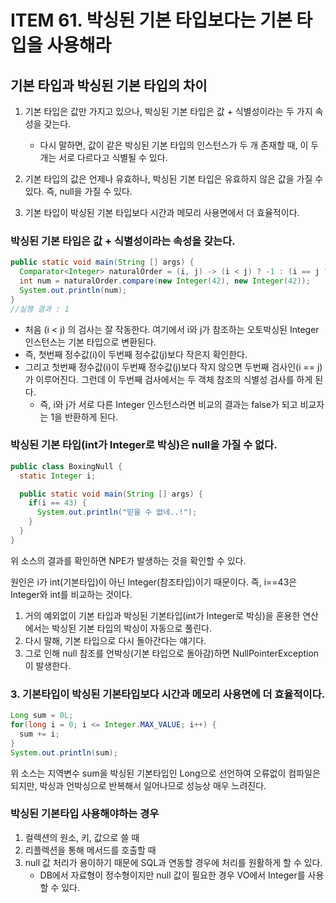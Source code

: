 # ITEM 61. 박싱된 기본 타입보다는 기본 타입을 사용해라

## 기본 타입과 박싱된 기본 타입의 차이

1. 기본 타입은 값만 가지고 있으나, 박싱된 기본 타입은 값 + 식별성이라는 두 가지 속성을 갖는다.
    - 다시 말하면, 값이 같은 박싱된 기본 타입의 인스턴스가 두 개 존재할 때, 이 두 개는 서로 다르다고 식별될 수 있다.

2. 기본 타입의 값은 언제나 유효하나, 박싱된 기본 타입은 유효하지 않은 값을 가질 수 있다. 즉, null을 가질 수 있다.
3. 기본 타입이 박싱된 기본 타입보다 시간과 메모리 사용면에서 더 효율적이다.

### 박싱된 기본 타입은 값 + 식별성이라는 속성을 갖는다.

```java
public static void main(String [] args) {
  Comparator<Integer> naturalOrder = (i, j) -> (i < j) ? -1 : (i == j ? 0 : 1);
  int num = naturalOrder.compare(new Integer(42), new Integer(42));
  System.out.println(num);
}
//실행 결과 : 1
```

- 처음 (i < j) 의 검사는 잘 작동한다. 여기에서 i와 j가 참조하는 오토박싱된 Integer 인스턴스는 기본 타입으로 변환된다.
- 즉, 첫번째 정수값(i)이 두번째 정수값(j)보다 작은지 확인한다.
- 그리고 첫번째 정수값(i)이 두번째 정수값(j)보다 작지 않으면 두번째 검사인(i == j)가 이루어진다. 그런데 이 두번째 검사에서는 두 객체 참조의 식별성 검사를 하게 된다.
  - 즉, i와 j가 서로 다른 Integer 인스턴스라면 비교의 결과는 false가 되고 비교자는 1을 반환하게 된다.

### 박싱된 기본 타입(int가 Integer로 박싱)은 null을 가질 수 없다.

```java
public class BoxingNull {
  static Integer i;

  public static void main(String [] args) {
    if(i == 43) {
      System.out.println("믿을 수 없네..!");
    }
  }
}
```

위 소스의 결과를 확인하면 NPE가 발생하는 것을 확인할 수 있다.

원인은 i가 int(기본타입)이 아닌 Integer(참조타입)이기 때문이다. 즉, i==43은 Integer와 int를 비교하는 것이다.

1. 거의 예외없이 기본 타입과 박싱된 기본타입(int가 Integer로 박싱)을 혼용한 연산에서는 박싱된 기본 타입의 박싱이 자동으로 풀린다.
2. 다시 말해, 기본 타입으로 다시 돌아간다는 얘기다.
3. 그로 인해 null 참조를 언박싱(기본 타입으로 돌아감)하면 NullPointerException이 발생한다.


### 3. 기본타입이 박싱된 기본타입보다 시간과 메모리 사용면에 더 효율적이다.

```java
Long sum = 0L;
for(long i = 0; i <= Integer.MAX_VALUE; i++) {
  sum += i;
}
System.out.println(sum);
```
위 소스는 지역변수 sum을 박싱된 기본타입인 Long으로 선언하여 오류없이 컴파일은 되지만, 박싱과 언박싱으로 반복해서 일어나므로 성능상 매우 느려진다.

### 박싱된 기본타입 사용해야하는 경우

1. 컬렉션의 원소, 키, 값으로 쓸 때
2. 리플렉션을 통해 메서드를 호출할 때
3. null 값 처리가 용이하기 때문에 SQL과 연동할 경우에 처리를 원활하게 할 수 있다.
   - DB에서 자료형이 정수형이지만 null 값이 필요한 경우 VO에서 Integer를 사용할 수 있다.
